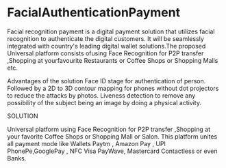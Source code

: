 # FacialAuthenticationPayment


Facial recognition payment is a digital payment solution that utilizes facial recognition to authenticate the digital customers. It will be seamlessly integrated with country's leading digital wallet solutions.The proposed Universal platform consists ofusing Face Recognition for P2P transfer ,Shopping  at yourfavourite Restaurants or  Coffee Shops or Shopping Malls etc.

Advantages of the solution
Face ID stage for authentication of person.
Followed by a 2D to 3D contour mapping for phones without dot projectors to reduce the attacks by photos.
Liveness detection to remove any possibility of the subject being an image by doing a physical activity.





SOLUTION

Universal platform using Face Recognition for P2P transfer ,Shopping  at your favorite Coffee Shops or Shopping Mall or Salon. This platform unites all payment mode like Wallets Paytm , Amazon Pay , UPI PhonePe,GooglePay , NFC Visa PayWave, Mastercard Contactless or even Banks.

